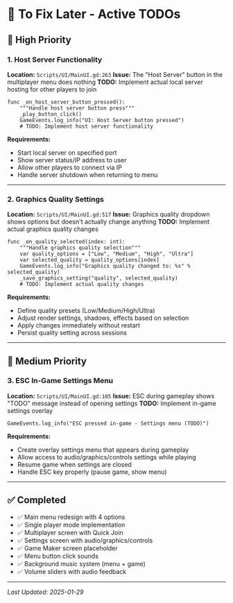 # 🔧 To Fix Later - Active TODOs

## 🚨 **High Priority**

### 1. **Host Server Functionality**
**Location:** `Scripts/UI/MainUI.gd:263`
**Issue:** The "Host Server" button in the multiplayer menu does nothing
**TODO:** Implement actual local server hosting for other players to join

```gdscript
func _on_host_server_button_pressed():
    """Handle host server button press"""
    _play_button_click()
    GameEvents.log_info("UI: Host Server button pressed")
    # TODO: Implement host server functionality
```

**Requirements:**
- Start local server on specified port
- Show server status/IP address to user
- Allow other players to connect via IP
- Handle server shutdown when returning to menu

---

### 2. **Graphics Quality Settings**
**Location:** `Scripts/UI/MainUI.gd:517`
**Issue:** Graphics quality dropdown shows options but doesn't actually change anything
**TODO:** Implement actual graphics quality changes

```gdscript
func _on_quality_selected(index: int):
    """Handle graphics quality selection"""
    var quality_options = ["Low", "Medium", "High", "Ultra"]
    var selected_quality = quality_options[index]
    GameEvents.log_info("Graphics quality changed to: %s" % selected_quality)
    _save_graphics_setting("quality", selected_quality)
    # TODO: Implement actual quality changes
```

**Requirements:**
- Define quality presets (Low/Medium/High/Ultra)
- Adjust render settings, shadows, effects based on selection
- Apply changes immediately without restart
- Persist quality setting across sessions

---

## 📝 **Medium Priority**

### 3. **ESC In-Game Settings Menu**
**Location:** `Scripts/UI/MainUI.gd:105`
**Issue:** ESC during gameplay shows "TODO" message instead of opening settings
**TODO:** Implement in-game settings overlay

```gdscript
GameEvents.log_info("ESC pressed in-game - Settings menu (TODO)")
```

**Requirements:**
- Create overlay settings menu that appears during gameplay
- Allow access to audio/graphics/controls settings while playing
- Resume game when settings are closed
- Handle ESC key properly (pause game, show menu)

---

## ✅ **Completed**
- ✅ Main menu redesign with 4 options
- ✅ Single player mode implementation  
- ✅ Multiplayer screen with Quick Join
- ✅ Settings screen with audio/graphics/controls
- ✅ Game Maker screen placeholder
- ✅ Menu button click sounds
- ✅ Background music system (menu + game)
- ✅ Volume sliders with audio feedback

---

*Last Updated: 2025-01-29* 
